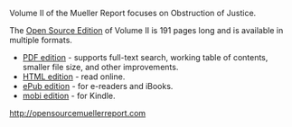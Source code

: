 Volume II of the Mueller Report focuses on Obstruction of Justice.

The [Open Source Edition](http://opensourcemuellerreport.com) of Volume II is 191 pages long and is available in multiple formats.

- [PDF edition](http://opensourcemuellerreport.com/mueller-report-vol-2.pdf) - supports full-text search, working table of contents, smaller file size, and other improvements.
- [HTML edition](http://opensourcemuellerreport.com/mueller-report-vol-2.html) - read online.
- [ePub edition](http://opensourcemuellerreport.com/mueller-report-vol-2.epub) - for e-readers and iBooks.
- [mobi edition](http://opensourcemuellerreport.com/mueller-report-vol-2.mobi) - for Kindle.

http://opensourcemuellerreport.com
